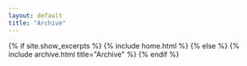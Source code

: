 ```yaml
---
layout: default
title: "Archive"
---
```


{% if site.show_excerpts %}
  {% include home.html %}
{% else %}
  {% include archive.html title="Archive" %}
{% endif %}
